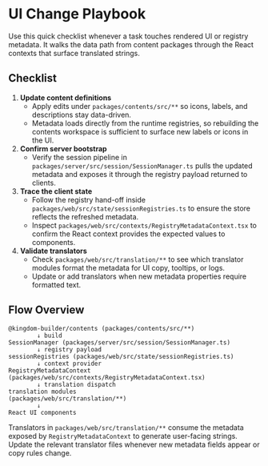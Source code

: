 # UI Change Playbook

Use this quick checklist whenever a task touches rendered UI or registry
metadata. It walks the data path from content packages through the React
contexts that surface translated strings.

## Checklist

1. **Update content definitions**
   - Apply edits under `packages/contents/src/**` so icons, labels, and
     descriptions stay data-driven.
   - Metadata loads directly from the runtime registries, so rebuilding the
     contents workspace is sufficient to surface new labels or icons in the UI.
2. **Confirm server bootstrap**
   - Verify the session pipeline in
     `packages/server/src/session/SessionManager.ts` pulls the updated metadata
     and exposes it through the registry payload returned to clients.
3. **Trace the client state**
   - Follow the registry hand-off inside
     `packages/web/src/state/sessionRegistries.ts` to ensure the store reflects
     the refreshed metadata.
   - Inspect `packages/web/src/contexts/RegistryMetadataContext.tsx` to confirm
     the React context provides the expected values to components.
4. **Validate translators**
   - Check `packages/web/src/translation/**` to see which translator modules
     format the metadata for UI copy, tooltips, or logs.
   - Update or add translators when new metadata properties require formatted
     text.

## Flow Overview

```
@kingdom-builder/contents (packages/contents/src/**)
        ↓ build
SessionManager (packages/server/src/session/SessionManager.ts)
        ↓ registry payload
sessionRegistries (packages/web/src/state/sessionRegistries.ts)
        ↓ context provider
RegistryMetadataContext
(packages/web/src/contexts/RegistryMetadataContext.tsx)
        ↓ translation dispatch
translation modules
(packages/web/src/translation/**)
        ↓
React UI components
```

Translators in `packages/web/src/translation/**` consume the metadata exposed by
`RegistryMetadataContext` to generate user-facing strings. Update the relevant
translator files whenever new metadata fields appear or copy rules change.
